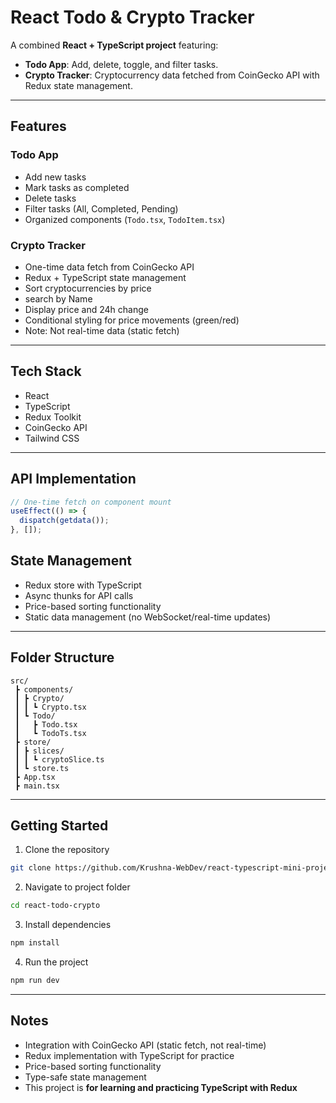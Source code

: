 # React Todo & Crypto Tracker

A combined **React + TypeScript project** featuring:

- **Todo App**: Add, delete, toggle, and filter tasks.
- **Crypto Tracker**: Cryptocurrency data fetched from CoinGecko API with Redux state management.

---

## Features

### Todo App
- Add new tasks
- Mark tasks as completed
- Delete tasks
- Filter tasks (All, Completed, Pending)
- Organized components (`Todo.tsx`, `TodoItem.tsx`)

### Crypto Tracker
- One-time data fetch from CoinGecko API
- Redux + TypeScript state management
- Sort cryptocurrencies by price
- search by Name
- Display price and 24h change
- Conditional styling for price movements (green/red)
- Note: Not real-time data (static fetch)

---

## Tech Stack
- React
- TypeScript
- Redux Toolkit
- CoinGecko API
- Tailwind CSS

---

## API Implementation
```typescript
// One-time fetch on component mount
useEffect(() => {
  dispatch(getdata());
}, []);
```

## State Management
- Redux store with TypeScript
- Async thunks for API calls
- Price-based sorting functionality
- Static data management (no WebSocket/real-time updates)

---

## Folder Structure
```
src/
 ┣ components/
 ┃ ┣ Crypto/
 ┃ ┃ ┗ Crypto.tsx
 ┃ ┗ Todo/
 ┃   ┣ Todo.tsx
 ┃   ┗ TodoTs.tsx
 ┣ store/
 ┃ ┣ slices/
 ┃ ┃ ┗ cryptoSlice.ts
 ┃ ┗ store.ts
 ┣ App.tsx
 ┣ main.tsx
```

---

## Getting Started

1. Clone the repository
```bash
git clone https://github.com/Krushna-WebDev/react-typescript-mini-projects.git
```

2. Navigate to project folder
```bash
cd react-todo-crypto
```

3. Install dependencies
```bash
npm install
```

4. Run the project
```bash
npm run dev
```

---

## Notes
- Integration with CoinGecko API (static fetch, not real-time)
- Redux implementation with TypeScript for practice
- Price-based sorting functionality
- Type-safe state management
- This project is **for learning and practicing TypeScript with Redux**